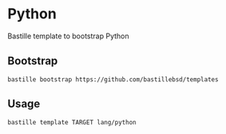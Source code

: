 # Python
Bastille template to bootstrap Python

## Bootstrap
```shell
bastille bootstrap https://github.com/bastillebsd/templates
```

## Usage
```shell
bastille template TARGET lang/python
```
